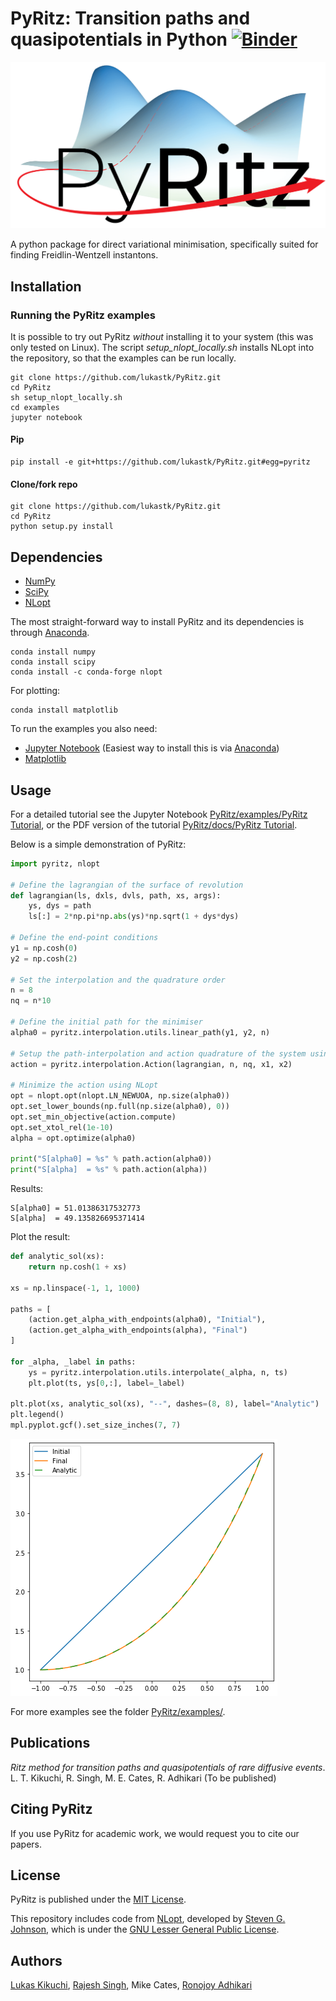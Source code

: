 PyRitz: Transition paths and quasipotentials in Python [![Binder](https://mybinder.org/badge.svg)](https://mybinder.org/v2/gh/lukastk/PyRitz/master?filepath=binder)
=======

![PyRitz logo](./docs/media/pyritz-logo.png)

A python package for direct variational minimisation, specifically suited for finding Freidlin-Wentzell instantons.



## Installation
### Running the PyRitz examples
It is possible to try out PyRitz *without* installing it to your system (this was only tested on Linux). The script *setup_nlopt_locally.sh* installs NLopt into the repository, so that the examples can be run locally.

```
git clone https://github.com/lukastk/PyRitz.git
cd PyRitz
sh setup_nlopt_locally.sh
cd examples
jupyter notebook
```
#### Pip

```
pip install -e git+https://github.com/lukastk/PyRitz.git#egg=pyritz
```

#### Clone/fork repo
```
git clone https://github.com/lukastk/PyRitz.git
cd PyRitz
python setup.py install
```


## Dependencies

- [NumPy](https://numpy.org/)
- [SciPy](https://www.scipy.org/)
- [NLopt](https://nlopt.readthedocs.io/en/latest/)

The most straight-forward way to install PyRitz and its dependencies is through [Anaconda](https://www.anaconda.com/distribution/).

```
conda install numpy
conda install scipy
conda install -c conda-forge nlopt
```

For plotting:

```
conda install matplotlib
```

To run the examples you also need:

- [Jupyter Notebook](https://jupyter.org/) (Easiest way to  install this is via [Anaconda](https://www.anaconda.com/distribution/))
- [Matplotlib](https://matplotlib.org/)


## Usage

For a detailed tutorial see the Jupyter Notebook [PyRitz/examples/PyRitz Tutorial](https://github.com/lukastk/PyRitz/blob/master/examples/PyRitz%20Tutorial.ipynb), or the PDF version of the tutorial [PyRitz/docs/PyRitz Tutorial](https://github.com/lukastk/PyRitz/blob/master/docs/PyRitz%20Tutorial.pdf).

Below is a simple demonstration of PyRitz:

```python
import pyritz, nlopt

# Define the lagrangian of the surface of revolution
def lagrangian(ls, dxls, dvls, path, xs, args):
    ys, dys = path
    ls[:] = 2*np.pi*np.abs(ys)*np.sqrt(1 + dys*dys)

# Define the end-point conditions
y1 = np.cosh(0)
y2 = np.cosh(2)

# Set the interpolation and the quadrature order
n = 8
nq = n*10

# Define the initial path for the minimiser
alpha0 = pyritz.interpolation.utils.linear_path(y1, y2, n)

# Setup the path-interpolation and action quadrature of the system using PyRitz
action = pyritz.interpolation.Action(lagrangian, n, nq, x1, x2)

# Minimize the action using NLopt
opt = nlopt.opt(nlopt.LN_NEWUOA, np.size(alpha0))
opt.set_lower_bounds(np.full(np.size(alpha0), 0))
opt.set_min_objective(action.compute)
opt.set_xtol_rel(1e-10)
alpha = opt.optimize(alpha0)

print("S[alpha0] = %s" % path.action(alpha0))
print("S[alpha]  = %s" % path.action(alpha))
```

Results:

```
S[alpha0] = 51.01386317532773
S[alpha]  = 49.135826695371414
```

Plot the result:

```python
def analytic_sol(xs):
    return np.cosh(1 + xs)

xs = np.linspace(-1, 1, 1000)

paths = [
    (action.get_alpha_with_endpoints(alpha0), "Initial"),
    (action.get_alpha_with_endpoints(alpha), "Final")
]

for _alpha, _label in paths:
    ys = pyritz.interpolation.utils.interpolate(_alpha, n, ts)
    plt.plot(ts, ys[0,:], label=_label)

plt.plot(xs, analytic_sol(xs), "--", dashes=(8, 8), label="Analytic")
plt.legend()
mpl.pyplot.gcf().set_size_inches(7, 7)
```

![Surface of revolution](./docs/media/surface-of-revolution.png)

For more examples see the folder [PyRitz/examples/](https://github.com/lukastk/PyRitz/tree/master/examples).

## Publications

*Ritz method for transition paths and quasipotentials of rare diffusive events*. L. T. Kikuchi, R. Singh, M. E. Cates, R. Adhikari (To be published)

## Citing PyRitz

If you use PyRitz for academic work, we would request you to cite our papers.

## License

PyRitz is published under the [MIT License](https://opensource.org/licenses/MIT).

This repository includes code from [NLopt](https://nlopt.readthedocs.io/), developed by [Steven G. Johnson](https://github.com/stevengj), which is under the [GNU Lesser General Public License](https://en.wikipedia.org/wiki/GNU_Lesser_General_Public_License).

## Authors

[Lukas Kikuchi](https://github.com/lukastk), [Rajesh Singh](https://github.com/rajeshrinet), Mike Cates, [Ronojoy Adhikari](https://github.com/ronojoy)
